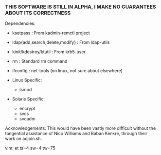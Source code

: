 ### THIS SOFTWARE IS STILL IN ALPHA, I MAKE NO GUARANTEES ABOUT ITS CORRECTNESS

Dependencies:

* ksetpass                       : From kadmin-remctl project
* ldap{add,search,delete,modify} : From ldap-utils
* kinit/kdestroy/ktutil          : From krb5-user
* rm                             : Standard rm command
* ifconfig                       : net-tools (on linux, not sure about elsewhere)

* Linux Specific:
    * lsmod

* Solaris Specific:
    * encrypt
    * svcs
    * svcadm

Acknowledgements:
    This would have been vastly more difficult without the tangential
    assistance of Nico Williams and Baban Kenkre, through their work on
    adjoin.sh.


vim: et ts=4 sw=4 tw=75
